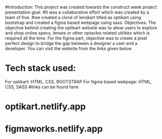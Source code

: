 #Introduction: This project was created towards the construct week project presentation goal.
#It was a collaborative effort which was created by a team of five. 
#we created a clone of lenskart titled as optikart using bootstrap and created a figma based webpage using sass.
Objectives:
The objective behind creating the optikart website was to allow users to explore and shop online specs, lenses or other optacles related utilities which 
is required all the time.
For the figma part, objective was to create a pixel perfect design to bridge the gap between a designer a user and a developer.
You can visit the website from the links given below
# Tech stack used:
For optikart: HTML, CSS, BOOTSTRAP
For figma based webpage:  HTML, CSS, SASS 
#links can be found here 
# optikart.netlify.app
# figmaworks.netlify.app



